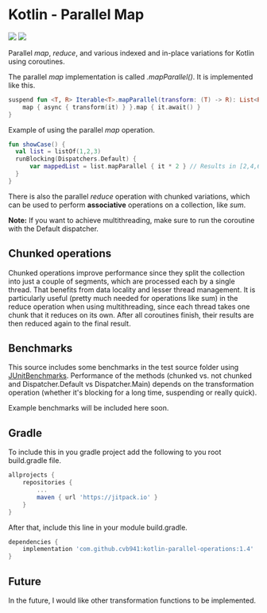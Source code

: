 # Kotlin - Parallel Map
[![](https://jitpack.io/v/cvb941/kotlin-parallel-collection-operations.svg)](https://jitpack.io/#cvb941/kotlin-parallel-collection-operations)
[![](https://jitci.com/gh/cvb941/kotlin-parallel-operations/svg)](https://jitci.com/gh/cvb941/kotlin-parallel-operations)

Parallel *map*, *reduce*, and various indexed and in-place variations for Kotlin using coroutines.

The parallel *map* implementation is called *.mapParallel()*. It is implemented like this.
```kotlin
suspend fun <T, R> Iterable<T>.mapParallel(transform: (T) -> R): List<R> = coroutineScope {
    map { async { transform(it) } }.map { it.await() }
}
```

Example of using the parallel *map* operation.
```kotlin
fun showCase() {
  val list = listOf(1,2,3)
  runBlocking(Dispatchers.Default) {
      var mappedList = list.mapParallel { it * 2 } // Results in [2,4,6]
  }
}
```

There is also the parallel *reduce* operation with chunked variations, which can be used to perform **associative** operations on a collection, like *sum*.

**Note:** If you want to achieve multithreading, make sure to run the coroutine with the Default dispatcher.

## Chunked operations
Chunked operations improve performance since they split the collection into just a couple of segments,
which are processed each by a single thread. That benefits from data locality and lesser thread management.
It is particularly useful (pretty much needed for operations like sum) in the reduce operation when using multithreading,
since each thread takes one chunk that it reduces on its own. After all coroutines finish, their results are then reduced again to the final result.

## Benchmarks
This source includes some benchmarks in the test source folder using [JUnitBenchmarks](http://labs.carrotsearch.com/junit-benchmarks-tutorial.html).
Performance of the methods (chunked vs. not chunked and Dispatcher.Default vs Dispatcher.Main) depends on the transformation operation (whether it's blocking for a long time, suspending or really quick).

Example benchmarks will be included here soon.

## Gradle
To include this in you gradle project add the following to you root build.gradle file.
```gradle
allprojects {
    repositories {
        ...
        maven { url 'https://jitpack.io' }
    }
}
```
After that, include this line in your module build.gradle.
```gradle
dependencies {
    implementation 'com.github.cvb941:kotlin-parallel-operations:1.4'
}
```

## Future
In the future, I would like other transformation functions to be implemented.
